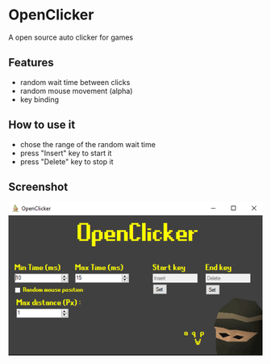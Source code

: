 # OpenClicker
A open source auto clicker for games

## Features
- random wait time between clicks
- random mouse movement (alpha)
- key binding

## How to use it
- chose the range of the random wait time
- press "Insert" key to start it
- press "Delete" key to stop it

## Screenshot
![OpenClicker screenshot](https://github.com/gabrielgrenier/OpenClicker/blob/master/screenshots/ss2.png)
